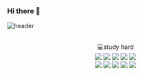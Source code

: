 ### Hi there 👋

![header](https://capsule-render.vercel.app/api?type=cylinder&color=000000&height=150&section=header&text=KOLPARK&fontColor=ffffff&fontSize=70&animation=fadeIn&fontAlignY=55)
<BR><BR>
<div align="center">
💻study hard
<br/>
<img src="https://img.shields.io/badge/dart-0175C2?style=flat-square&logo=dart&logoColor=white"/>

<img src="https://img.shields.io/badge/androidstudio-3DDC84?style=flat-square&logo=androidstudio&logoColor=white"/>
<img src="https://img.shields.io/badge/flutter-02569B?style=flat-square&logo=flutter&logoColor=white"/>

<img src="https://img.shields.io/badge/JAVA-007396?style=for-the-badge&logo=java&logoColor=white">
<img src="https://img.shields.io/badge/spring-6DB33F?style=flat-square&logo=spring&logoColor=white"/>
<br/>
<img src="https://img.shields.io/badge/pythone-3776AB?style=flat-square&logo=pythone&logoColor=white"/>
<img src="https://img.shields.io/badge/MySQL-4479A1?style=for-the-badge&logo=MySQL&logoColor=white">
<img src="https://img.shields.io/badge/Oracle-F80000?style=for-the-badge&logo=Oracle&logoColor=white">
<img src="https://img.shields.io/badge/Eclipse-2C2255?style=for-the-badge&logo=Eclipse%20IDE&logoColor=white">
<img src="https://img.shields.io/badge/github-181717?style=for-the-badge&logo=github&logoColor=white">
</div>
<!--
**KOLPARK/KOLPARK** is a ✨ _special_ ✨ repository because its `README.md` (this file) appears on your GitHub profile.

Here are some ideas to get you started:

- 🔭 I’m currently working on ...
- 🌱 I’m currently learning ...
- 👯 I’m looking to collaborate on ...
- 🤔 I’m looking for help with ...
- 💬 Ask me about ...
- 📫 How to reach me: ...
- 😄 Pronouns: ...
- ⚡ Fun fact: ...
-->
